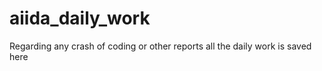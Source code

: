 # aiida_daily_work
 Regarding any crash of coding or other reports all the daily work is saved here
